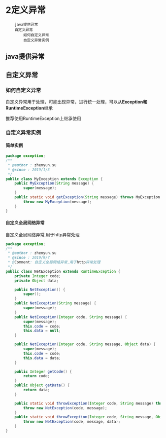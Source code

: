 # 2定义异常
		java提供异常
		自定义异常
			如何自定义异常
			自定义异常实例

## java提供异常


## 自定义异常

### 如何自定义异常

自定义异常用于处理，可能出现异常，进行统一处理，可以从**Exception和RuntimeException**继承

推荐使用RuntimeException上继承使用

### 自定义异常实例

#### 简单实例
```java
package exception;
/**
 * @author : zhenyun.su
 * @since : 2019/1/3
 */
public class MyException extends Exception {
    public MyException(String message) {
        super(message);
    }
    public static void getException(String message) throws MyException {
        throw new MyException(message);
    }
}
```

#### 自定义全局网络异常
自定义全局网络异常,用于http异常处理
```java
package exception;
/**
 * @author : zhenyun.su
 * @since : 2019/9/7
 * @Comment: 自定义全局网络异常,用于http异常处理
 */
public class NetException extends RuntimeException {
    private Integer code;
    private Object data;

    public NetException() {
        super();
    }
    public NetException(String message) {
        super(message);
    }
    public NetException(Integer code, String message) {
        super(message);
        this.code = code;
        this.data = null;
    }

    public NetException(Integer code, String message, Object data) {
        super(message);
        this.code = code;
        this.data = data;
    }

    public Integer getCode() {
        return code;
    }
    public Object getData() {
        return data;
    }

    public static void throwException(Integer code, String message) throws NetException {
        throw new NetException(code, message);
    }
    public static void throwException(Integer code, String message, Object data) throws NetException {
        throw new NetException(code, message, data);
    }
}
```
